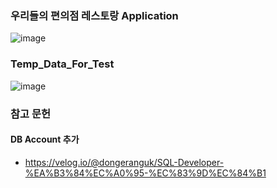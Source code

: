### 우리들의 편의점 레스토랑 Application

![image](https://github.com/carrier1269/Conv_restaurant_backend/assets/58325946/104ac57d-f3e8-4aa3-92a9-8505faa29fde)


### Temp_Data_For_Test
![image](https://github.com/carrier1269/Conv_restaurant_backend/assets/58325946/228574dd-7467-430e-8c74-1006ffbb9ab1)


### 참고 문헌
#### DB Account 추가
- https://velog.io/@dongeranguk/SQL-Developer-%EA%B3%84%EC%A0%95-%EC%83%9D%EC%84%B1
